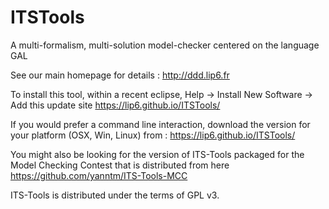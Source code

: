# ITSTools
A multi-formalism, multi-solution model-checker centered on the language GAL

See our main homepage for details : http://ddd.lip6.fr

To install this tool, within a recent eclipse, Help -> Install New Software -> Add this update site https://lip6.github.io/ITSTools/

If you would prefer a command line interaction, download the version for your platform (OSX, Win, Linux) from : https://lip6.github.io/ITSTools/

You might also be looking for the version of ITS-Tools packaged for the Model Checking Contest that is distributed from here https://github.com/yanntm/ITS-Tools-MCC

ITS-Tools is distributed under the terms of GPL v3.
